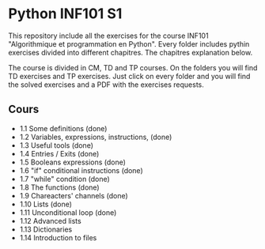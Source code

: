 # Python INF101 S1
 
This repository include all the exercises for the course INF101 "Algorithmique et programmation en Python". Every folder includes pythin exercises divided into different chapitres. The chapitres explanation below.

The course is divided in CM, TD and TP courses. On the folders you will find TD exercises and TP exercises. Just click on every folder and you will find the solved exercises and a PDF with the exercises requests. 

## Cours
- 1.1 Some definitions (done)
- 1.2 Variables, expressions, instructions, (done)
- 1.3 Useful tools (done)
- 1.4 Entries / Exits (done)
- 1.5 Booleans expressions (done)
- 1.6 "if" conditional instructions (done)
- 1.7 "while" condition (done)
- 1.8 The functions (done)
- 1.9 Chareacters' channels (done)
- 1.10 Lists (done)
- 1.11 Unconditional loop (done)
- 1.12 Advanced lists
- 1.13 Dictionaries
- 1.14 Introduction to files
